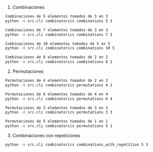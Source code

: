 
1. Combinaciones

```bash
Combinaciones de 5 elementos tomados de 3 en 3
python -m src.cli combinatorics combinations 5 3
```

```bash
Combinaciones de 7 elementos tomados de 3 en 3
python -m src.cli combinatorics combinations 7 3
```

```bash
Combinaciones de 10 elementos tomados de 5 en 5
python -m src.cli combinatorics combinations 10 5
```

```bash
Combinaciones de 8 elementos tomados de 2 en 2
python -m src.cli combinatorics combinations 8 2
```

2. Permutaciones

```bash
Permutaciones de 4 elementos tomados de 2 en 2
python -m src.cli combinatorics permutations 4 2
```

```bash
Permutaciones de 6 elementos tomados de 4 en 4
python -m src.cli combinatorics permutations 6 4
```

```bash
Permutaciones de 3 elementos tomados de 3 en 3
python -m src.cli combinatorics permutations 3 3
```

```bash
Permutaciones de 5 elementos tomados de 1 en 1
python -m src.cli combinatorics permutations 5 1
```

3. Combinaciones con repeticiones

```bash
python -m src.cli combinatorics combinations_with_repetition 5 3
```
